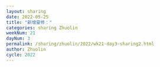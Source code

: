 ```yaml
---
layout: sharing
date: 2022-05-25
title: "新增靈修："
categories: sharing Zhuolin
weekNum: 21
dayNum: 3
permalink: /sharing/zhuolin/2022/wk21-day3-sharing2.html
author: Zhuolin
cycle: 2022
---  
```

